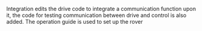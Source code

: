 Integration edits the drive code to integrate a communication function upon it, the code for testing communication between drive and control is also added.
The operation guide is used to set up the rover
